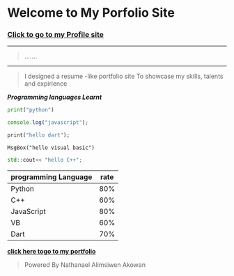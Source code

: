 
# Welcome to My Porfolio Site
### [Click to go to my Profile site]("https://akowannathanael.github.io/nathanaelakowan.github.io/","Porfolio")
---
> .......

---
> I designed a resume -like portfolio site 
> To showcase my skills, talents and expirience

_**Programming languages Learnt**_
```Python
print("python")
```

```JavaScript
console.log("javascript");
```

```Dart
print("hello dart");

```

```Visual Basic
MsgBox("hello visual basic")

```

```C++
std::cout<< "hello C++";
```

| programming Language   |  rate   |
|------------------------|----------|
|        Python           |   80%      |
|              C++       |     60%     |
|            JavaScript |      80%    |
|         VB               |    60%      |
|         Dart               |    70%      |




[**click here togo to my portfolio**](https://akowannathanael.github.io/nathanaelakowan.github.io/ )

>Powered By Nathanael Alimsiwen Akowan
